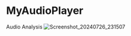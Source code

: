 # MyAudioPlayer
 Audio Analysis
![Screenshot_20240726_231507](https://github.com/user-attachments/assets/7cbb3932-089e-4b06-9da0-b77db0dd7d79)
